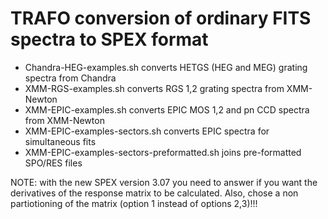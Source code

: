 # TRAFO conversion of ordinary FITS spectra to SPEX format

- Chandra-HEG-examples.sh converts HETGS (HEG and MEG) grating spectra from Chandra
- XMM-RGS-examples.sh converts RGS 1,2 grating spectra from XMM-Newton
- XMM-EPIC-examples.sh converts EPIC MOS 1,2 and pn CCD spectra from XMM-Newton
- XMM-EPIC-examples-sectors.sh converts EPIC spectra for simultaneous fits
- XMM-EPIC-examples-sectors-preformatted.sh joins pre-formatted SPO/RES files


NOTE: with the new SPEX version 3.07 you need to answer if you want the derivatives of the response matrix
      to be calculated. Also, chose a non partiotioning of the matrix (option 1 instead of options 2,3)!!!

